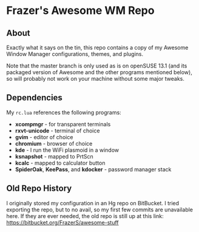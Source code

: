 # Frazer's Awesome WM Repo

## About
Exactly what it says on the tin, this repo contains a copy of my Awesome Window Manager configurations, themes, and plugins.

Note that the master branch is only used as is on openSUSE 13.1 (and its packaged version of Awesome and the other programs mentioned below), so will probably not work on your machine without some major tweaks.

## Dependencies
My `rc.lua` references the following programs:
* **xcompmgr** - for transparent terminals
* **rxvt-unicode** - terminal of choice
* **gvim** - editor of choice
* **chromium** - browser of choice
* **kde** - I run the WiFi plasmoid in a window
* **ksnapshot** - mapped to PrtScn
* **kcalc** - mapped to calculator button
* **SpiderOak**, **KeePass**, and **kdocker** - password manager stack

## Old Repo History
I originally stored my configuration in an Hg repo on BitBucket. I tried exporting the repo, but to no avail, so my first few commits are unavailable here. If they are ever needed, the old repo is still up at this link: https://bitbucket.org/FrazerS/awesome-stuff
